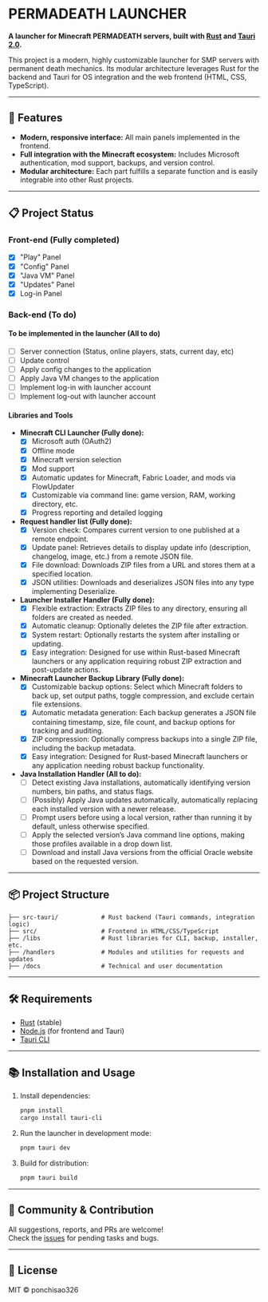 # PERMADEATH LAUNCHER

**A launcher for Minecraft PERMADEATH servers, built with [Rust](https://www.rust-lang.org/) and [Tauri 2.0](https://tauri.app/).**

This project is a modern, highly customizable launcher for SMP servers with permanent death mechanics. Its modular architecture leverages Rust for the backend and Tauri for OS integration and the web frontend (HTML, CSS, TypeScript).

---

## 🚀 Features

- **Modern, responsive interface:** All main panels implemented in the frontend.
- **Full integration with the Minecraft ecosystem:** Includes Microsoft authentication, mod support, backups, and version control.
- **Modular architecture:** Each part fulfills a separate function and is easily integrable into other Rust projects.

---

## 📋 Project Status

### Front-end (Fully completed)
- [x] "Play" Panel
- [x] "Config" Panel
- [x] "Java VM" Panel
- [x] "Updates" Panel
- [x] Log-in Panel

### Back-end (To do)

#### To be implemented in the launcher (All to do)
- [ ] Server connection (Status, online players, stats, current day, etc)
- [ ] Update control
- [ ] Apply config changes to the application
- [ ] Apply Java VM changes to the application
- [ ] Implement log-in with launcher account
- [ ] Implement log-out with launcher account

#### Libraries and Tools

- **Minecraft CLI Launcher (Fully done):**
    - [x] Microsoft auth (OAuth2)
    - [x] Offline mode
    - [x] Minecraft version selection
    - [x] Mod support
    - [x] Automatic updates for Minecraft, Fabric Loader, and mods via FlowUpdater
    - [x] Customizable via command line: game version, RAM, working directory, etc.
    - [x] Progress reporting and detailed logging

- **Request handler list (Fully done):**
    - [x] Version check: Compares current version to one published at a remote endpoint.
    - [x] Update panel: Retrieves details to display update info (description, changelog, image, etc.) from a remote JSON file.
    - [x] File download: Downloads ZIP files from a URL and stores them at a specified location.
    - [x] JSON utilities: Downloads and deserializes JSON files into any type implementing Deserialize.

- **Launcher Installer Handler (Fully done):**
    - [x] Flexible extraction: Extracts ZIP files to any directory, ensuring all folders are created as needed.
    - [x] Automatic cleanup: Optionally deletes the ZIP file after extraction.
    - [x] System restart: Optionally restarts the system after installing or updating.
    - [x] Easy integration: Designed for use within Rust-based Minecraft launchers or any application requiring robust ZIP extraction and post-update actions.

- **Minecraft Launcher Backup Library (Fully done):**
    - [x] Customizable backup options: Select which Minecraft folders to back up, set output paths, toggle compression, and exclude certain file extensions.
    - [x] Automatic metadata generation: Each backup generates a JSON file containing timestamp, size, file count, and backup options for tracking and auditing.
    - [x] ZIP compression: Optionally compress backups into a single ZIP file, including the backup metadata.
    - [x] Easy integration: Designed for Rust-based Minecraft launchers or any application needing robust backup functionality.

- **Java Installation Handler (All to do):**
    - [ ] Detect existing Java installations, automatically identifying version numbers, bin paths, and status flags.
    - [ ] (Possibly) Apply Java updates automatically, automatically replacing each installed version with a newer release.
    - [ ] Prompt users before using a local version, rather than running it by default, unless otherwise specified.
    - [ ] Apply the selected version’s Java command line options, making those profiles available in a drop down list.
    - [ ] Download and install Java versions from the official Oracle website based on the requested version.

---

## 📦 Project Structure

```
├── src-tauri/            # Rust backend (Tauri commands, integration logic)
├── src/                  # Frontend in HTML/CSS/TypeScript
├── /libs                 # Rust libraries for CLI, backup, installer, etc.
├── /handlers             # Modules and utilities for requests and updates
├── /docs                 # Technical and user documentation
```

---

## 🛠️ Requirements

- [Rust](https://www.rust-lang.org/tools/install) (stable)
- [Node.js](https://nodejs.org/) (for frontend and Tauri)
- [Tauri CLI](https://tauri.app/)

---

## 📚 Installation and Usage

1. Install dependencies:
   ```bash
   pnpm install
   cargo install tauri-cli
   ```

2. Run the launcher in development mode:
   ```bash
   pnpm tauri dev
   ```

3. Build for distribution:
   ```bash
   pnpm tauri build
   ```

---

## 💬 Community & Contribution

All suggestions, reports, and PRs are welcome!  
Check the [issues](https://github.com/ponchisao326/PERMADEATH-LAUNCHER/issues) for pending tasks and bugs.

---

## 📝 License

MIT © ponchisao326
